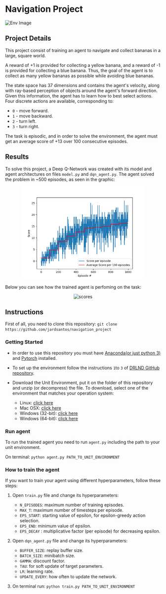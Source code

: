 # Navigation Project

![Env Image](https://s3.amazonaws.com/video.udacity-data.com/topher/2018/June/5b1ab4b0_banana/banana.gif)

## Project Details
This project consist of training an agent to navigate and collect bananas in a large, square world.

A reward of +1 is provided for collecting a yellow banana, and a reward of -1 is provided for collecting a blue banana. Thus, the goal of the agent is to collect as many yellow bananas as possible while avoiding blue bananas.

The state space has 37 dimensions and contains the agent's velocity, along with ray-based perception of objects around the agent's forward direction. Given this information, the agent has to learn how to best select actions. Four discrete actions are available, corresponding to:

- `0` - move forward.
- `1` - move backward.
- `2` - turn left.
- `3` - turn right.

The task is episodic, and in order to solve the environment, the agent must get an average score of +13 over 100 consecutive episodes.

## Results

To solve this project, a Deep Q-Network was created with its model and agent architectures on files `model.py` and `dqn_agent.py`. The agent solved the problem in ~500 episodes, as seen in the graphic:

<p align=center><img src="output/plot_scores.png" alt="scores" width="400" heigh="400"/></p>

Below you can see how the trained agent is perfoming on the task:

<p align=center><img src="output/banana.gif" alt="scores" width="400" heigh="400"/></p>


## Instructions

First of all, you need to clone this repository: `git clone https://github.com/jardsantos/navigation_project`

### Getting Started

- In order to use this repository you must have [Anaconda(or just python 3)](https://www.anaconda.com/distribution/) and [Pytorch](https://pytorch.org/get-started/locally/) installed.

- To set up the environment follow the instructions `1`to `3` of [DRLND GitHub repository](https://github.com/udacity/deep-reinforcement-learning#dependencies).

- Download the Unit Environment, put it on the folder of this repository and unzip (or decompress) the file. To download, select one of the environment that matches your operation system:
    - Linux: [click here](https://s3-us-west-1.amazonaws.com/udacity-drlnd/P1/Banana/Banana_Linux.zip)
    - Mac OSX: [click here](https://s3-us-west-1.amazonaws.com/udacity-drlnd/P1/Banana/Banana.app.zip)
    - Windows (32-bit): [click here](https://s3-us-west-1.amazonaws.com/udacity-drlnd/P1/Banana/Banana_Windows_x86.zip)
    - Windows (64-bit): [click here](https://s3-us-west-1.amazonaws.com/udacity-drlnd/P1/Banana/Banana_Windows_x86_64.zip)


### Run agent

To run the trained agent you need to run `agent.py` including the path to your unit environment.

On terminal: `python agent.py PATH_TO_UNIT_ENVIRONMENT`

### How to train the agent

If you want to train your agent using different hyperparameters, follow these steps:

1. Open `train.py` file and change its hyperparameters:
    - `N_EPISODES`: maximum number of training episodes.
    - `MAX_T`: maximum number of timesteps per episode.
    - `EPS_START`: starting value of epsilon, for epsilon-greedy action selection.
    - `EPS_END`: minimum value of epsilon.
    - `EPS_DECAY` : multiplicative factor (per episode) for decreasing epsilon.

2. Open `dqn_agent.py` file and change its hyperparameters:
    - `BUFFER_SIZE`: replay buffer size.
    - `BATCH_SIZE`: minibatch size.
    - `GAMMA`: discount factor.
    - `TAU`: for soft update of target parameters.
    - `LR`: learning rate.
    - `UPDATE_EVERY`: how often to update the network.

3. On terminal run: `python train.py PATH_TO_UNIT_ENVIRONMENT`